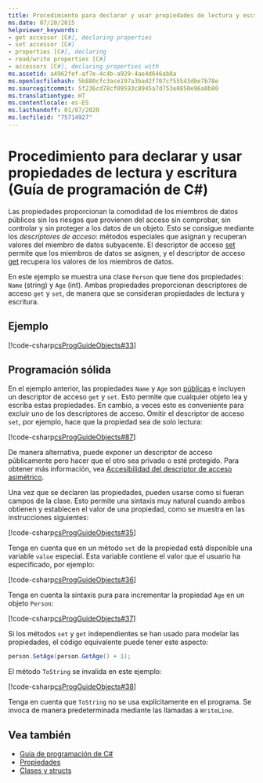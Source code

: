 ```yaml
---
title: Procedimiento para declarar y usar propiedades de lectura y escritura - Guía de programación de C#
ms.date: 07/20/2015
helpviewer_keywords:
- get accessor [C#], declaring properties
- set accessor [C#]
- properties [C#], declaring
- read/write properties [C#]
- accessors [C#], declaring properties with
ms.assetid: a4962fef-af7e-4c4b-a929-4ae4d646ab8a
ms.openlocfilehash: 5b880cfc3ace197a3bad2f707cf55543dbe7b78e
ms.sourcegitcommit: 5f236cd78cf09593c8945a7d753e0850e96a0b80
ms.translationtype: HT
ms.contentlocale: es-ES
ms.lasthandoff: 01/07/2020
ms.locfileid: "75714927"
---
```

# <a name="how-to-declare-and-use-read-write-properties-c-programming-guide"></a>Procedimiento para declarar y usar propiedades de lectura y escritura (Guía de programación de C#)
Las propiedades proporcionan la comodidad de los miembros de datos públicos sin los riesgos que provienen del acceso sin comprobar, sin controlar y sin proteger a los datos de un objeto. Esto se consigue mediante los *descriptores de acceso*: métodos especiales que asignan y recuperan valores del miembro de datos subyacente. El descriptor de acceso [set](../../language-reference/keywords/set.md) permite que los miembros de datos se asignen, y el descriptor de acceso [get](../../language-reference/keywords/get.md) recupera los valores de los miembros de datos.  
  
 En este ejemplo se muestra una clase `Person` que tiene dos propiedades: `Name` (string) y `Age` (int). Ambas propiedades proporcionan descriptores de acceso `get` y `set`, de manera que se consideran propiedades de lectura y escritura.  
  
## <a name="example"></a>Ejemplo  
 [!code-csharp[csProgGuideObjects#33](~/samples/snippets/csharp/VS_Snippets_VBCSharp/csProgGuideObjects/CS/Objects.cs#33)]  
  
## <a name="robust-programming"></a>Programación sólida  
 En el ejemplo anterior, las propiedades `Name` y `Age` son [públicas](../../language-reference/keywords/public.md) e incluyen un descriptor de acceso `get` y `set`. Esto permite que cualquier objeto lea y escriba estas propiedades. En cambio, a veces esto es conveniente para excluir uno de los descriptores de acceso. Omitir el descriptor de acceso `set`, por ejemplo, hace que la propiedad sea de solo lectura:  
  
 [!code-csharp[csProgGuideObjects#87](~/samples/snippets/csharp/VS_Snippets_VBCSharp/csProgGuideObjects/CS/Objects.cs#87)]  
  
 De manera alternativa, puede exponer un descriptor de acceso públicamente pero hacer que el otro sea privado o esté protegido. Para obtener más información, vea [Accesibilidad del descriptor de acceso asimétrico](./restricting-accessor-accessibility.md).  
  
 Una vez que se declaren las propiedades, pueden usarse como si fueran campos de la clase. Esto permite una sintaxis muy natural cuando ambos obtienen y establecen el valor de una propiedad, como se muestra en las instrucciones siguientes:  
  
 [!code-csharp[csProgGuideObjects#35](~/samples/snippets/csharp/VS_Snippets_VBCSharp/csProgGuideObjects/CS/Objects.cs#35)]  
  
 Tenga en cuenta que en un método `set` de la propiedad está disponible una variable `value` especial. Esta variable contiene el valor que el usuario ha especificado, por ejemplo:  
  
 [!code-csharp[csProgGuideObjects#36](~/samples/snippets/csharp/VS_Snippets_VBCSharp/csProgGuideObjects/CS/Objects.cs#36)]  
  
 Tenga en cuenta la sintaxis pura para incrementar la propiedad `Age` en un objeto `Person`:  
  
 [!code-csharp[csProgGuideObjects#37](~/samples/snippets/csharp/VS_Snippets_VBCSharp/csProgGuideObjects/CS/Objects.cs#37)]  
  
 Si los métodos `set` y `get` independientes se han usado para modelar las propiedades, el código equivalente puede tener este aspecto:  
  
```csharp  
person.SetAge(person.GetAge() + 1);   
```  
  
 El método `ToString` se invalida en este ejemplo:  
  
 [!code-csharp[csProgGuideObjects#38](~/samples/snippets/csharp/VS_Snippets_VBCSharp/csProgGuideObjects/CS/Objects.cs#38)]  
  
 Tenga en cuenta que `ToString` no se usa explícitamente en el programa. Se invoca de manera predeterminada mediante las llamadas a `WriteLine`.  
  
## <a name="see-also"></a>Vea también

- [Guía de programación de C#](../index.md)
- [Propiedades](./properties.md)
- [Clases y structs](./index.md)
